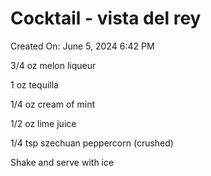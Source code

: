 # Cocktail - vista del rey

Created On: June 5, 2024 6:42 PM

3/4 oz melon liqueur

1 oz tequilla

1/4 oz cream of mint

1/2 oz lime juice

1/4 tsp szechuan peppercorn (crushed)

Shake and serve with ice